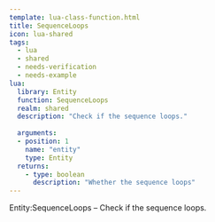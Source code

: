 ```yaml
---
template: lua-class-function.html
title: SequenceLoops
icon: lua-shared
tags:
  - lua
  - shared
  - needs-verification
  - needs-example
lua:
  library: Entity
  function: SequenceLoops
  realm: shared
  description: "Check if the sequence loops."
  
  arguments:
  - position: 1
    name: "entity"
    type: Entity
  returns:
    - type: boolean
      description: "Whether the sequence loops"
---
```


<div class="lua__search__keywords">
Entity:SequenceLoops &#x2013; Check if the sequence loops.
</div>
